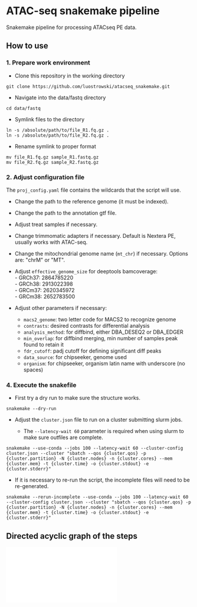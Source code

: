 # ATAC-seq snakemake pipeline

Snakemake pipeline for processing ATACseq PE data.

## How to use
### 1. Prepare work environment

- Clone this repository in the working directory

```
git clone https://github.com/luostrowski/atacseq_snakemake.git
```

- Navigate into the data/fastq directory

```
cd data/fastq
```

- Symlink files to the directory

```
ln -s /absolute/path/to/file_R1.fq.gz .
ln -s /absolute/path/to/file_R2.fq.gz .
```

- Rename symlink to proper format

```
mv file_R1.fq.gz sample_R1.fastq.gz
mv file_R2.fq.gz sample_R2.fastq.gz
```

### 2. Adjust configuration file

The `proj_config.yaml` file contains the wildcards that the script will use. 

- Change the path to the reference genome (it must be indexed).

- Change the path to the annotation gtf file. 

- Adjust treat samples if necessary.

- Change trimmomatic adapters if necessary. Default is Nextera PE, usually works with ATAC-seq.

- Change the mitochondrial genome name (`mt_chr`) if necessary. Options are: "chrM" or "MT". 

- Adjust `effective_genome_size` for deeptools bamcoverage:   
      - GRCh37: 2864785220    
      - GRCh38: 2913022398    
      - GRCm37: 2620345972    
      - GRCm38: 2652783500    

- Adjust other parameters if necessary:
    - `macs2_genome`: two letter code for MACS2 to recognize genome   
    - `contrasts`: desired contrasts for differential analysis   
    - `analysis_method`: for diffbind, either DBA_DESEQ2 or DBA_EDGER   
    - `min_overlap`: for diffbind merging, min number of samples peak found to retain it   
    - `fdr_cutoff`: padj cutoff for defining significant diff peaks   
    - `data_source`: for chipseeker, genome used
    - `organism`: for chipseeker, organism latin name with underscore (no spaces)

### 4. Execute the snakefile

- First try a dry run to make sure the structure works.

```
snakemake --dry-run
```

- Adjust the `cluster.json` file to run on a cluster submitting slurm jobs.

    - The `--latency-wait 60` parameter is required when using slurm to make sure outfiles are complete.

```
snakemake --use-conda --jobs 100 --latency-wait 60 --cluster-config cluster.json --cluster "sbatch --qos {cluster.qos} -p {cluster.partition} -N {cluster.nodes} -n {cluster.cores} --mem {cluster.mem} -t {cluster.time} -o {cluster.stdout} -e {cluster.stderr}"
```

- If it is necessary to re-run the script, the incomplete files will need to be re-generated. 

```
snakemake --rerun-incomplete --use-conda --jobs 100 --latency-wait 60 --cluster-config cluster.json --cluster "sbatch --qos {cluster.qos} -p {cluster.partition} -N {cluster.nodes} -n {cluster.cores} --mem {cluster.mem} -t {cluster.time} -o {cluster.stdout} -e {cluster.stderr}"
```

## Directed acyclic graph of the steps

![DAG](simplified_dag.pdf)

